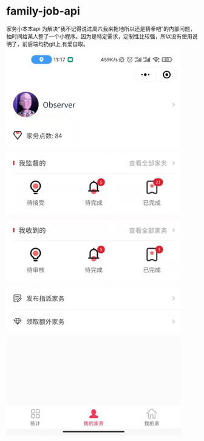 # family-job-api
家务小本本api
为解决“我不记得说过周六我来拖地所以还是猜拳吧”的内部问题，抽时间给某人整了一个小程序。因为是特定需求，定制性比较强，所以没有使用说明了，前后端均扔git上,有爱自取。
![Image text](https://github.com/ObserverYu/family-job-api-pub/blob/master/family-job/1.jpg)



